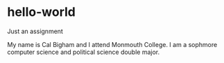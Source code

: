 # hello-world
Just an assignment

My name is Cal Bigham and I attend Monmouth College.
I am a sophmore computer science and political science double major.
